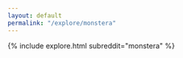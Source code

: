 ```yaml
---
layout: default
permalink: "/explore/monstera"
---
```


<link rel="stylesheet" type="text/css" href="/static/css/explore.css">
{% include explore.html subreddit="monstera" %}
